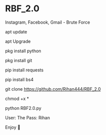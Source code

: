 # RBF_2.0
Instagram, Facebook, Gmail - Brute Force 


apt update

apt Upgrade

pkg install python

pkg install git

pip install requests

pip install bs4

git clone https://github.com/Rihan444/RBF_2.0

chmod +x *

python RBF2.0.py

User: The
Pass: Rihan

Enjoy 🥳


